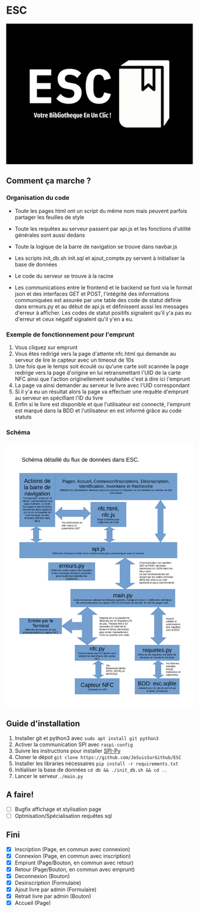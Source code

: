 # ESC
![logo](/img/esc_ratio_43_2000px.png)

## Comment ça marche ?
### Organisation du code
+ Toute les pages html ont un script du même nom mais peuvent parfois partager les feuilles de style
* Toute les requêtes au serveur passent par api.js et les fonctions d'utilité générales sont aussi dedans
+ Toute la logique de la barre de navigation se trouve dans navbar.js
* Les scripts init_db.sh init.sql et ajout_compte.py servent à initialiser la base de données
+ Le code du serveur se trouve à la racine
* Les communications entre le frontend et le backend se font via le format json et des interfaces GET et POST, l'intégrité des informations communiquées est assurée par une table des code de statut définie dans erreurs.py et au début de api.js et définissent aussi les messages d'erreur à afficher. Les codes de statut positifs signalent qu'il y'a pas eu d'erreur et ceux négatif signalent qu'il y'en a eu.

### Exemple de fonctionnement pour l'emprunt
1. Vous cliquez sur emprunt
2. Vous êtes redirigé vers la page d'attente nfc.html qui demande au serveur de lire le capteur avec un timeout de 10s
3. Une fois que le temps soit écoulé ou qu'une carte soit scannée la page redirige vers la page d'origine en lui retransmettant l'UID de la carte NFC ainsi que l'action originellement souhaitée c'est à dire ici l'emprunt
4. La page va ainsi demander au serveur le livre avec l'UID correspondant
5. Si il y'a eu un résultat alors la page va effectuer une requête d'emprunt au serveur en spécifiant l'ID du livre
6. Enfin si le livre est disponible et que l'utilisateur est connecté, l'emprunt est marqué dans la BDD et l'utilisateur en est informé grâce au code statuts

### Schéma
![logo](/fonctionnement.png)

## Guide d'installation
1.  Installer git et python3 avec `sudo apt install git python3`
2.  Activer la communication SPI avec `raspi-config`
2.  Suivre les instructions pour installer [SPI-Py](https://github.com/lthiery/SPI-Py)
3.  Cloner le dépot `git clone https://github.com/JeSuisSurGithub/ESC`
4.  Installer les libraries nécessaires `pip install -r requirements.txt`
5.  Initialiser la base de données `cd db && ./init_db.sh && cd ..`
6.  Lancer le serveur `./main.py`

## A faire!
- [ ] Bugfix affichage et stylisation page
- [ ] Optmisation/Spécialisation requêtes sql

## Fini
- [X] Inscription (Page, en commun avec connexion)
- [X] Connexion (Page, en commun avec inscription)
- [X] Emprunt (Page/Bouton, en commun avec retour)
- [X] Retour (Page/Bouton, en commun avec emprunt)
- [X] Deconnexion (Bouton)
- [X] Desinscription (Formulaire)
- [X] Ajout livre par admin (Formulaire)
- [X] Retrait livre par admin (Bouton)
- [X] Accueil (Page)
